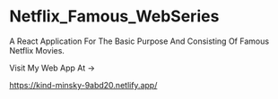 # Netflix_Famous_WebSeries
A React Application For The Basic Purpose And Consisting Of Famous Netflix Movies.

Visit My Web App At ->

https://kind-minsky-9abd20.netlify.app/

